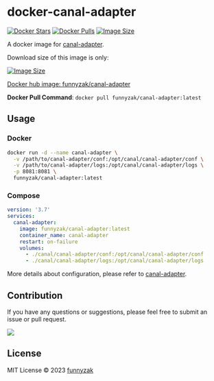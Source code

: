 # docker-canal-adapter

[![Docker Stars](https://img.shields.io/docker/stars/funnyzak/canal-adapter.svg?style=flat-square)](https://hub.docker.com/r/funnyzak/canal-adapter/)
[![Docker Pulls](https://img.shields.io/docker/pulls/funnyzak/canal-adapter.svg?style=flat-square)](https://hub.docker.com/r/funnyzak/canal-adapter/)
[![Image Size](https://img.shields.io/docker/image-size/funnyzak/canal-adapter)](https://hub.docker.com/r/funnyzak/canal-adapter/)

A docker image for [canal-adapter](https://github.com/alibaba/canal/tree/master/client-adapter).

Download size of this image is only:

[![Image Size](https://img.shields.io/docker/image-size/funnyzak/canal-adapter)](https://hub.docker.com/r/funnyzak/canal-adapter/)

[Docker hub image: funnyzak/canal-adapter](https://hub.docker.com/r/funnyzak/canal-adapter)

**Docker Pull Command**: `docker pull funnyzak/canal-adapter:latest`

## Usage

### Docker

```bash
docker run -d --name canal-adapter \
  -v /path/to/canal-adapter/conf:/opt/canal/canal-adapter/conf \
  -v /path/to/canal-adapter/logs:/opt/canal/canal-adapter/logs \
  -p 8081:8081 \
  funnyzak/canal-adapter:latest
```

### Compose

```yaml
version: '3.7'
services:
  canal-adapter:
    image: funnyzak/canal-adapter:latest
    container_name: canal-adapter
    restart: on-failure
    volumes:
      - ./canal/canal-adapter/conf:/opt/canal/canal-adapter/conf
      - ./canal/canal-adapter/logs:/opt/canal/canal-adapter/logs
```

More details about configuration, please refer to [canal-adapter](https://github.com/alibaba/canal/tree/master/client-adapter).

## Contribution

If you have any questions or suggestions, please feel free to submit an issue or pull request.

<a href="https://github.com/funnyzak/canal-adapter-docker/graphs/contributors">
  <img src="https://contrib.rocks/image?repo=funnyzak/vue-starter" />
</a>

## License

MIT License © 2023 [funnyzak](https://github.com/funnyzak)
